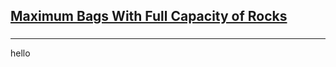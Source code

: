 <h2><a href="https://leetcode.com/problems/maximum-bags-with-full-capacity-of-rocks/submissions/866460203/">Maximum Bags With Full Capacity of Rocks</a></h2><h3></h3><hr>hello